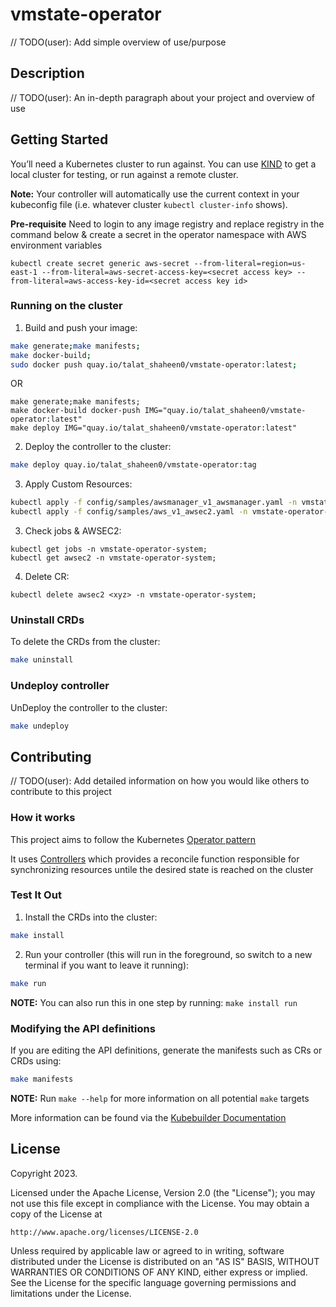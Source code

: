 # vmstate-operator
// TODO(user): Add simple overview of use/purpose

## Description
// TODO(user): An in-depth paragraph about your project and overview of use

## Getting Started
You’ll need a Kubernetes cluster to run against. You can use [KIND](https://sigs.k8s.io/kind) to get a local cluster for testing, or run against a remote cluster.

**Note:** Your controller will automatically use the current context in your kubeconfig file (i.e. whatever cluster `kubectl cluster-info` shows).

**Pre-requisite** Need to login to any image registry and replace registry in the command below & create a secret in the operator namespace with AWS environment variables
```
kubectl create secret generic aws-secret --from-literal=region=us-east-1 --from-literal=aws-secret-access-key=<secret access key> --from-literal=aws-access-key-id=<secret access key id>
```
### Running on the cluster
1. Build and push your image:
	
```sh
make generate;make manifests;
make docker-build;
sudo docker push quay.io/talat_shaheen0/vmstate-operator:latest;
```
OR

```
make generate;make manifests;
make docker-build docker-push IMG="quay.io/talat_shaheen0/vmstate-operator:latest"
make deploy IMG="quay.io/talat_shaheen0/vmstate-operator:latest"
```
	
2. Deploy the controller to the cluster:

```sh
make deploy quay.io/talat_shaheen0/vmstate-operator:tag
```

3. Apply Custom Resources:

```sh
kubectl apply -f config/samples/awsmanager_v1_awsmanager.yaml -n vmstate-operator-system;
kubectl apply -f config/samples/aws_v1_awsec2.yaml -n vmstate-operator-system;
```
3. Check jobs & AWSEC2:

```
kubectl get jobs -n vmstate-operator-system;
kubectl get awsec2 -n vmstate-operator-system;
```

4. Delete CR:

```
kubectl delete awsec2 <xyz> -n vmstate-operator-system;
```
### Uninstall CRDs
To delete the CRDs from the cluster:

```sh
make uninstall
```

### Undeploy controller
UnDeploy the controller to the cluster:

```sh
make undeploy
```

## Contributing
// TODO(user): Add detailed information on how you would like others to contribute to this project

### How it works
This project aims to follow the Kubernetes [Operator pattern](https://kubernetes.io/docs/concepts/extend-kubernetes/operator/)

It uses [Controllers](https://kubernetes.io/docs/concepts/architecture/controller/) 
which provides a reconcile function responsible for synchronizing resources untile the desired state is reached on the cluster 

### Test It Out
1. Install the CRDs into the cluster:

```sh
make install
```

2. Run your controller (this will run in the foreground, so switch to a new terminal if you want to leave it running):

```sh
make run
```

**NOTE:** You can also run this in one step by running: `make install run`

### Modifying the API definitions
If you are editing the API definitions, generate the manifests such as CRs or CRDs using:

```sh
make manifests
```

**NOTE:** Run `make --help` for more information on all potential `make` targets

More information can be found via the [Kubebuilder Documentation](https://book.kubebuilder.io/introduction.html)

## License

Copyright 2023.

Licensed under the Apache License, Version 2.0 (the "License");
you may not use this file except in compliance with the License.
You may obtain a copy of the License at

    http://www.apache.org/licenses/LICENSE-2.0

Unless required by applicable law or agreed to in writing, software
distributed under the License is distributed on an "AS IS" BASIS,
WITHOUT WARRANTIES OR CONDITIONS OF ANY KIND, either express or implied.
See the License for the specific language governing permissions and
limitations under the License.

